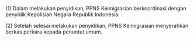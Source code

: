 (1) Dalam melakukan penyidikan, PPNS Keimigrasian berkoordinasi dengan penyidik Kepolisian Negara Republik Indonesia.

(2) Setelah selesai melakukan penyidikan, PPNS Keimigrasian menyerahkan berkas perkara kepada penuntut umum.
